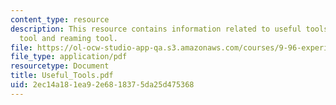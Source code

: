 ```yaml
---
content_type: resource
description: This resource contains information related to useful tools like turning
  tool and reaming tool.
file: https://ol-ocw-studio-app-qa.s3.amazonaws.com/courses/9-96-experimental-methods-of-adjustable-tetrode-array-neurophysiology-january-iap-2001/2ec14a181ea92e6818375da25d475368_Useful_Tools.pdf
file_type: application/pdf
resourcetype: Document
title: Useful_Tools.pdf
uid: 2ec14a18-1ea9-2e68-1837-5da25d475368
---
```

